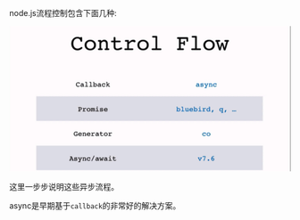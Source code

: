
node.js流程控制包含下面几种:

![image](./picture/control_flow.png)


这里一步步说明这些异步流程。

async是早期基于`callback`的非常好的解决方案。

